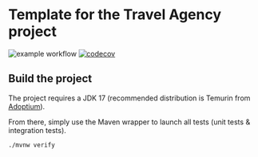 # Template for the Travel Agency project

![example workflow](https://github.com/LouisuwuJacquet/travel_agency/actions/workflows/build.yml/badge.svg)
[![codecov](https://codecov.io/gh/LouisuwuJacquet/travel_agency/branch/main/graph/badge.svg?token=NJSBWQW6QY)](https://codecov.io/gh/LouisuwuJacquet/travel_agency)

## Build the project

The project requires a JDK 17 (recommended distribution is Temurin from [Adoptium](https://adoptium.net/)).

From there, simply use the Maven wrapper to launch all tests (unit tests & integration tests).

`./mvnw verify`
